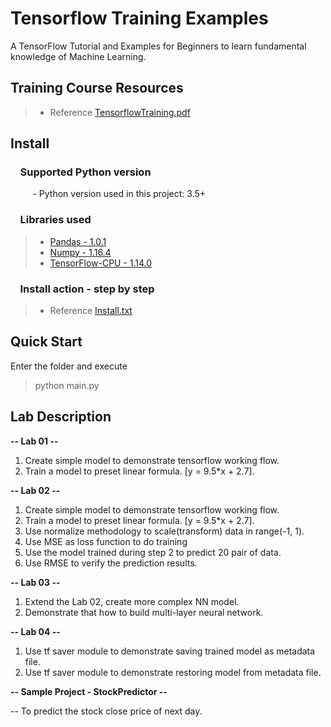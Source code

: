 # Tensorflow Training Examples
  A TensorFlow Tutorial and Examples for Beginners to learn fundamental knowledge of Machine Learning.

## Training Course Resources
> * Reference [TensorflowTraining.pdf](https://github.com/Joel-Luo/tf_lesson_lab/blob/master/TensorflowTraining.pdf)

## Install

### &nbsp;&nbsp;&nbsp; Supported Python version
&nbsp;&nbsp;&nbsp;&nbsp;&nbsp;&nbsp;&nbsp;&nbsp;&nbsp;- Python version used in this project: 3.5+

### &nbsp;&nbsp;&nbsp; Libraries used

> *  [Pandas - 1.0.1](http://pandas.pydata.org)
> *  [Numpy - 1.16.4](http://www.numpy.org)
> *  [TensorFlow-CPU - 1.14.0](https://www.tensorflow.org)

### &nbsp;&nbsp;&nbsp; Install action - step by step
> * Reference [Install.txt](https://github.com/Joel-Luo/TensorFlow-TrainigExamples/blob/master/Install.txt)
   

## Quick Start
Enter the folder and execute
   > python main.py
        
## Lab Description

**-- Lab 01 --**

 1. Create simple model to demonstrate tensorflow working flow.
 2. Train a model to preset linear formula. [y = 9.5*x + 2.7].

**-- Lab 02 --**
 
 1. Create simple model to demonstrate tensorflow working flow.
 2. Train a model to preset linear formula. [y = 9.5*x + 2.7].
 3. Use normalize methodology to scale(transform) data in range(-1, 1).
 4. Use MSE as loss function to do training
 5. Use the model trained during step 2 to predict 20 pair of data.
 6. Use RMSE to verify the prediction results.

**-- Lab 03 --**

 1. Extend the Lab 02,  create more complex NN model.  
 2. Demonstrate that how to build multi-layer neural network. 

**-- Lab 04 --**

 1. Use tf saver module to demonstrate saving trained model as metadata file.
 2. Use tf saver module to demonstrate restoring model from metadata file.

**-- Sample Project - StockPredictor --**
 
 -- To predict the stock close price of next day.
